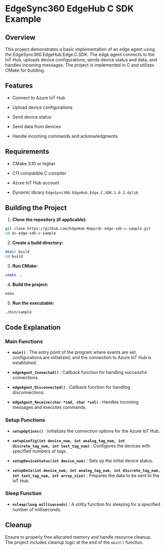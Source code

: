 # EdgeSync360 EdgeHub C SDK Example

## Overview

This project demonstrates a basic implementation of an edge agent using the EdgeSync360.EdgeHub.Edge.C.SDK. The edge agent connects to the IoT Hub, uploads device configurations, sends device status and data, and handles incoming messages. The project is implemented in C and utilizes CMake for building.

## Features

- Connect to Azure IoT Hub

- Upload device configurations

- Send device status

- Send data from devices

- Handle incoming commands and acknowledgments

## Requirements

- CMake 3.10 or higher

- C11 compatible C compiler

- Azure IoT Hub account

- Dynamic library `EdgeSync360.EdgeHub.Edge.C.SDK.1.0.2.dylib`

## Building the Project

1. **Clone the repository (if applicable):**

```bash
git clone https://github.com/EdgeHub-Repo/dc-edge-sdk-c-sample.git
cd dc-edge-sdk-c-sample
```

2. **Create a build directory:**

```bash
mkdir build
cd build
```

3. **Run CMake:**

```bash
cmake ..
```

4. **Build the project:**

```bash
make
```

5. **Run the executable:**

```bash
./bin/sample
```

## Code Explanation

### Main Functions

- **`main()`** : The entry point of the program where events are set, configurations are initialized, and the connection to Azure IoT Hub is established.

- **`edgeAgent_Connected()`** : Callback function for handling successful connections.

- **`edgeAgent_Disconnected()`** : Callback function for handling disconnections.

- **`edgeAgent_Receive(char *cmd, char *val)`** : Handles incoming messages and executes commands.

### Setup Functions

- **`setupOptions()`** : Initializes the connection options for the Azure IoT Hub.

- **`setupConfig(int device_num, int analog_tag_num, int discrete_tag_num, int text_tag_num)`** : Configures the devices with specified numbers of tags.

- **`setupDeviceStatus(int device_num)`** : Sets up the initial device status.

- **`setupData(int device_num, int analog_tag_num, int discrete_tag_num, int text_tag_num, int array_size)`** : Prepares the data to be sent to the IoT Hub.

### Sleep Function

- **`nsleep(long milliseconds)`** : A utility function for sleeping for a specified number of milliseconds.

## Cleanup

Ensure to properly free allocated memory and handle resource cleanup. The project includes cleanup logic at the end of the `main()` function.
